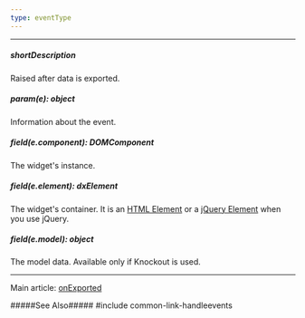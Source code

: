 ```yaml
---
type: eventType
---
```

---
##### shortDescription
Raised after data is exported.

##### param(e): object
Information about the event.

##### field(e.component): DOMComponent
The widget's instance.

##### field(e.element): dxElement
The widget's container. It is an [HTML Element](https://developer.mozilla.org/en-US/docs/Web/API/HTMLElement) or a [jQuery Element](https://api.jquery.com/Types/#jQuery) when you use jQuery.

##### field(e.model): object
The model data. Available only if Knockout is used.

---
Main article: [onExported](/api-reference/10%20UI%20Widgets/dxDataGrid/1%20Configuration/onExported.md '/Documentation/ApiReference/UI_Widgets/dxDataGrid/Configuration/#onExported')

#####See Also#####
#include common-link-handleevents